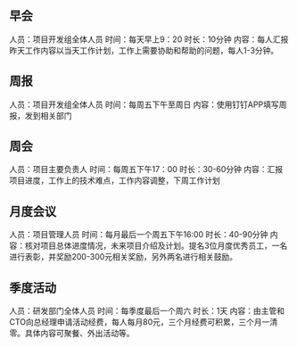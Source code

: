 ## 早会
人员：项目开发组全体人员
时间：每天早上9：20
时长：10分钟
内容：每人汇报昨天工作内容以当天工作计划，工作上需要协助和帮助的问题，每人1-3分钟。

## 周报
人员：项目开发组全体人员
时间：每周五下午至周日
内容：使用钉钉APP填写周报，发到相关部门

## 周会
人员：项目主要负责人
时间：每周五下午17：00
时长：30-60分钟
内容：汇报项目进度，工作上的技术难点，工作内容调整，下周工作计划

## 月度会议
人员：项目管理人员
时间：每月最后一个周五下午16:00
时长：40-90分钟
内容：核对项目总体进度情况，未来项目介绍及计划。提名3位月度优秀员工，一名进行表彰，并奖励200-300元相关奖励，另外两名进行相关鼓励。

## 季度活动
人员：研发部门全体人员
时间：每季度最后一个周六
时长：1天
内容：由主管和CTO向总经理申请活动经费，每人每月80元，三个月经费可积累，三个月一清零。具体内容可聚餐、外出活动等。